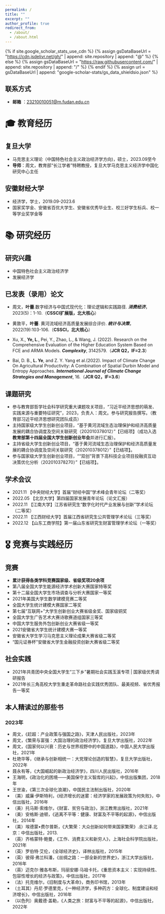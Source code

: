 ```yaml
---
permalink: /
title: ""
excerpt: ""
author_profile: true
redirect_from: 
  - /about/
  - /about.html
---
```


{% if site.google_scholar_stats_use_cdn %}
{% assign gsDataBaseUrl = "https://cdn.jsdelivr.net/gh/" | append: site.repository | append: "@" %}
{% else %}
{% assign gsDataBaseUrl = "https://raw.githubusercontent.com/" | append: site.repository | append: "/" %}
{% endif %}
{% assign url = gsDataBaseUrl | append: "google-scholar-stats/gs_data_shieldsio.json" %}


<span class='anchor' id='about-me'></span>

## 联系方式
- **邮箱** ：23210010051@m.fudan.edu.cn

  
# 🎓 教育经历

## 复旦大学
- 马克思主义理论（中国特色社会主义政治经济学方向)，硕士，2023.09至今
- **导师**：周文，教育部“长江学者”特聘教授，复旦大学马克思主义经济学中国化研究中心主任

## 安徽财经大学
- 经济学，学士，2019.09-2023.6
- 国家奖学金、安徽省百优大学生、安徽省优秀毕业生、校三好学生标兵、校一等学业奖学金等

# 📚 研究经历

## 研究兴趣
- 中国特色社会主义政治经济学
- 发展经济学

## 已发表（录用）论文
- 周文，**叶蕾**.数字经济与中国式现代化：理论逻辑和实践路径. ***消费经济***，2023(5)：1-10.（**CSSCI扩展版，北大核心**）

- 黄敦平，**叶蕾**. 黄河流域经济高质量发展综合评价. ***统计与决策***，2022(19):103-106.（**CSSCI，北大核心**）
  
- Xu, X., **Ye, L**., Pei, Y., Zhao, L., & Wang, J. (2022). Research on the Comprehensive Evaluation of the Higher Education System Based on FCE and ARMA Models. ***Complexity***, 3142579.（**JCR Q2，IF=2.3**）

- Bai, D. B., **L. Ye**, and Z. Y. Yang et al.(2022). Impact of Climate Change On Agricultural Productivity: A Combination of Spatial Durbin Model and Entropy Approaches. ***International Journal of Climate Change Strategies and Management***, 16.（**JCR Q2，IF=3.6**）



## 课题研究
- 参与教育部哲学社会科学研究重大课题攻关项目，“习近平经济思想的萌发、实践来源与重要特征研究”，2023，负责人：周文。参与研究报告撰写。（教育部习近平经济思想研究团队成员）<br>
- 主持国家级大学生创新创业项目，“基于黄河流域生态治理保护和经济高质量发展的耦合协调度及空间关联研究（202010378012）”【已结项】（成功入选**教育部第十四届全国大学生创新创业年会**并进行汇报）。<br>
- 主持省级大学生创新创业项目，“基于黄河流域生态治理保护和经济高质量发展的耦合协调度及空间关联研究（202010378012）”【已结项】。<br>
- 参与国家级大学生创新创业项目，““双创”背景下高科技企业项目投融资互动决策优化分析（202010378270）”【已结项】。<br>

## 学术会议
-  2021.11 【中央财经大学】首届“财经中国”学术峰会青年论坛（二等奖）<br>
-  2022.05 【北京大学】第四届国家发展青年论坛（论文汇报）<br>
-  2022.11 【江南大学】江苏省研究生“数字化时代产业发展与创新”学术论坛（二等奖）<br>
-  2022.11 【江西财经大学】首届江西省研究生公共管理学术论坛（三等奖）<br>
-  2022.12 【山东工商学院】第一届山东省研究生财富管理学术论坛（一等奖）<br>



# 🎖 竞赛与实践经历
## 竞赛
- **累计获得各类学科竞赛国家级、省级奖项20余项**
- 第八届全国大学生能源经济学术创新大赛国家特等奖
- 第十二届全国大学生市场调查与分析大赛国家一等奖
- 2021年美国大学生数学建模竞赛二等奖
- 全国大学生统计建模大赛国家二等奖
- 第七届“互联网+”大学生创新创业大赛省级金奖、国家级铜奖
- 全国大学生广告艺术大赛诗歌赛道组国家三等奖
- 中国大学生服务外包创新创业大赛省级一等奖
- 2021安徽省大学生统计建模大赛一等奖
- 安徽省大学生学习马克思主义理论成果大赛省级二等奖
- “国元证券杯”安徽省大学生金融投资创新大赛省级二等奖

## 社会实践
- 2021年共青团中央全国大学生“三下乡”暑期社会实践玉溪专项 | 国家级优秀调研报告
- 2021年长三角高校大学生重走革命路社会实践优秀团队、最美视频、省优秀报告一等奖

## 本人精读过的那些书
### 2023年
-  周文，《赶超：产业政策与强国之路》，天津人民出版社，2023年
-  周文，《繁荣与富强：大国治理的政治经济学》，复旦大学出版社，2022年
-  周文，《国家何以兴衰：历史与世界视野中的中国道路》，中国人民大学出版社，2021年
-  杜艳华等，《继承与创新相统一：大党理论创造的智慧》，复旦大学出版社，2022年
-  聂永有等，《大国崛起的新政治经济学》，四川人民出版社，2016年
-  王海明，《政治化的困境——美国保守主义智库的兴起》，中信出版集团，2018年
-  王世渝，《第三次全球化浪潮》，中国民主法制出版社，2020年
-  （美）威廉·伊斯特利，《经济增长的迷雾：经济学家的发展政策为何失败》，中信出版社，2016年
-  （美）托马斯·索维尔，《财富、贫穷与政治》，浙江教育出版社，2021年
-  （美）安格斯·迪顿，《逃离不平等：健康、财富及不平等的起源》，中信出版社，2014年
-  （美）埃德蒙•费尔普斯，《大繁荣：大众创新如何带来国家繁荣》.余江译.北京：中信出版社，2013.
-  （英）齐格蒙特·鲍曼，《工作、消费主义和新穷人》，上海社会科学院出版社，2021年
-  （英）罗伯特·艾伦，《全球经济史》，译林出版社，2015年
-  （英）彼得·弗兰科潘，《丝绸之路：一部全新的世界史》，浙江大学出版社，2016年
-  （英）迈克尔·雅各布斯，玛丽安娜·马祖卡托，《重思资本主义：实现持续性、包容性增长的经济与政策》，中信出版社，2017年
-  （法）托克维尔，《旧制度与大革命》，商务印书馆，2013年
-  （土耳其）丹尼·罗德里克，《一种经济学，多种药方：全球化、制度建设和经济增长》，中信出版社，2016年
-  （以色列）奥戴德·盖勒，《人类之旅：财富与不平等的起源》，中信出版社，2022年
  
















